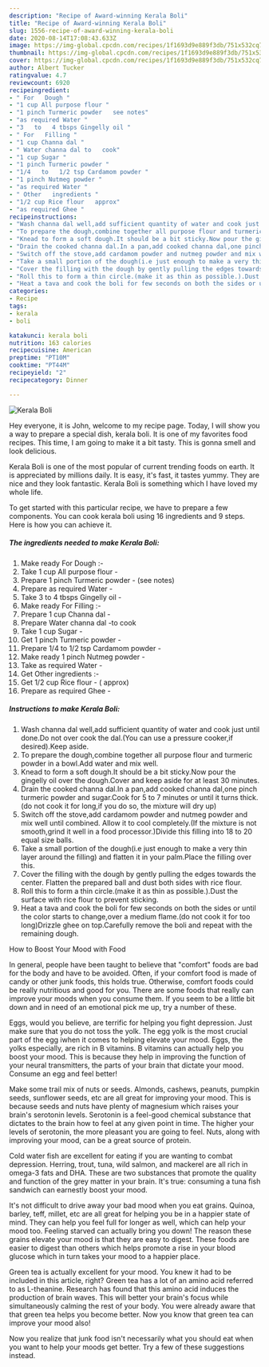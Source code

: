 ```yaml
---
description: "Recipe of Award-winning Kerala Boli"
title: "Recipe of Award-winning Kerala Boli"
slug: 1556-recipe-of-award-winning-kerala-boli
date: 2020-08-14T17:08:43.633Z
image: https://img-global.cpcdn.com/recipes/1f1693d9e889f3db/751x532cq70/kerala-boli-recipe-main-photo.jpg
thumbnail: https://img-global.cpcdn.com/recipes/1f1693d9e889f3db/751x532cq70/kerala-boli-recipe-main-photo.jpg
cover: https://img-global.cpcdn.com/recipes/1f1693d9e889f3db/751x532cq70/kerala-boli-recipe-main-photo.jpg
author: Albert Tucker
ratingvalue: 4.7
reviewcount: 6920
recipeingredient:
- " For   Dough "
- "1 cup All purpose flour "
- "1 pinch Turmeric powder   see notes"
- "as required Water "
- "3   to   4 tbsps Gingelly oil "
- " For   Filling "
- "1 cup Channa dal "
- " Water channa dal to   cook"
- "1 cup Sugar "
- "1 pinch Turmeric powder "
- "1/4   to   1/2 tsp Cardamom powder "
- "1 pinch Nutmeg powder "
- "as required Water "
- " Other   ingredients "
- "1/2 cup Rice flour   approx"
- "as required Ghee "
recipeinstructions:
- "Wash channa dal well,add sufficient quantity of water and cook just until done.Do not over cook the dal.(You can use a pressure cooker,if desired).Keep aside."
- "To prepare the dough,combine together all purpose flour and turmeric powder in a bowl.Add water and mix well."
- "Knead to form a soft dough.It should be a bit sticky.Now pour the gingelly oil over the dough.Cover and keep aside for at least 30 minutes."
- "Drain the cooked channa dal.In a pan,add cooked channa dal,one pinch turmeric powder and sugar.Cook for 5 to 7 minutes or until it turns thick.(do not cook it for long,if you do so, the mixture will dry up)"
- "Switch off the stove,add cardamom powder and nutmeg powder and mix well until combined. Allow it to cool completely.(If the mixture is not smooth,grind it well in a food processor.)Divide this filling into 18 to 20 equal size balls."
- "Take a small portion of the dough(i.e just enough to make a very thin layer around the filling) and flatten it in your palm.Place the filling over this."
- "Cover the filling with the dough by gently pulling the edges towards the center. Flatten the prepared ball and dust both sides with rice flour."
- "Roll this to form a thin circle.(make it as thin as possible.).Dust the surface with rice flour to prevent sticking."
- "Heat a tava and cook the boli for few seconds on both the sides or until the color starts to change,over a medium flame.(do not cook it for too long)Drizzle ghee on top.Carefully remove the boli and repeat with the remaining dough."
categories:
- Recipe
tags:
- kerala
- boli

katakunci: kerala boli 
nutrition: 163 calories
recipecuisine: American
preptime: "PT10M"
cooktime: "PT44M"
recipeyield: "2"
recipecategory: Dinner

---
```



![Kerala Boli](https://img-global.cpcdn.com/recipes/1f1693d9e889f3db/751x532cq70/kerala-boli-recipe-main-photo.jpg)

Hey everyone, it is John, welcome to my recipe page. Today, I will show you a way to prepare a special dish, kerala boli. It is one of my favorites food recipes. This time, I am going to make it a bit tasty. This is gonna smell and look delicious.

Kerala Boli is one of the most popular of current trending foods on earth. It is appreciated by millions daily. It is easy, it's fast, it tastes yummy. They are nice and they look fantastic. Kerala Boli is something which I have loved my whole life.




To get started with this particular recipe, we have to prepare a few components. You can cook kerala boli using 16 ingredients and 9 steps. Here is how you can achieve it.

<!--inarticleads1-->

##### The ingredients needed to make Kerala Boli:

1. Make ready  For   Dough :-
1. Take 1 cup All purpose flour -
1. Prepare 1 pinch Turmeric powder -  (see notes)
1. Prepare as required Water -
1. Take 3   to   4 tbsps Gingelly oil -
1. Make ready  For   Filling :-
1. Prepare 1 cup Channa dal -
1. Prepare  Water channa dal -to   cook
1. Take 1 cup Sugar -
1. Get 1 pinch Turmeric powder -
1. Prepare 1/4   to   1/2 tsp Cardamom powder -
1. Make ready 1 pinch Nutmeg powder -
1. Take as required Water -
1. Get  Other   ingredients :-
1. Get 1/2 cup Rice flour - ( approx)
1. Prepare as required Ghee -




<!--inarticleads2-->

##### Instructions to make Kerala Boli:

1. Wash channa dal well,add sufficient quantity of water and cook just until done.Do not over cook the dal.(You can use a pressure cooker,if desired).Keep aside.
1. To prepare the dough,combine together all purpose flour and turmeric powder in a bowl.Add water and mix well.
1. Knead to form a soft dough.It should be a bit sticky.Now pour the gingelly oil over the dough.Cover and keep aside for at least 30 minutes.
1. Drain the cooked channa dal.In a pan,add cooked channa dal,one pinch turmeric powder and sugar.Cook for 5 to 7 minutes or until it turns thick.(do not cook it for long,if you do so, the mixture will dry up)
1. Switch off the stove,add cardamom powder and nutmeg powder and mix well until combined. Allow it to cool completely.(If the mixture is not smooth,grind it well in a food processor.)Divide this filling into 18 to 20 equal size balls.
1. Take a small portion of the dough(i.e just enough to make a very thin layer around the filling) and flatten it in your palm.Place the filling over this.
1. Cover the filling with the dough by gently pulling the edges towards the center. Flatten the prepared ball and dust both sides with rice flour.
1. Roll this to form a thin circle.(make it as thin as possible.).Dust the surface with rice flour to prevent sticking.
1. Heat a tava and cook the boli for few seconds on both the sides or until the color starts to change,over a medium flame.(do not cook it for too long)Drizzle ghee on top.Carefully remove the boli and repeat with the remaining dough.




How to Boost Your Mood with Food


In general, people have been taught to believe that "comfort" foods are bad for the body and have to be avoided. Often, if your comfort food is made of candy or other junk foods, this holds true. Otherwise, comfort foods could be really nutritious and good for you. There are some foods that really can improve your moods when you consume them. If you seem to be a little bit down and in need of an emotional pick me up, try a number of these.

Eggs, would you believe, are terrific for helping you fight depression. Just make sure that you do not toss the yolk. The egg yolk is the most crucial part of the egg iwhen it comes to helping elevate your mood. Eggs, the yolks especially, are rich in B vitamins. B vitamins can actually help you boost your mood. This is because they help in improving the function of your neural transmitters, the parts of your brain that dictate your mood. Consume an egg and feel better!

Make some trail mix of nuts or seeds. Almonds, cashews, peanuts, pumpkin seeds, sunflower seeds, etc are all great for improving your mood. This is because seeds and nuts have plenty of magnesium which raises your brain's serotonin levels. Serotonin is a feel-good chemical substance that dictates to the brain how to feel at any given point in time. The higher your levels of serotonin, the more pleasant you are going to feel. Nuts, along with improving your mood, can be a great source of protein.

Cold water fish are excellent for eating if you are wanting to combat depression. Herring, trout, tuna, wild salmon, and mackerel are all rich in omega-3 fats and DHA. These are two substances that promote the quality and function of the grey matter in your brain. It's true: consuming a tuna fish sandwich can earnestly boost your mood. 

It's not difficult to drive away your bad mood when you eat grains. Quinoa, barley, teff, millet, etc are all great for helping you be in a happier state of mind. They can help you feel full for longer as well, which can help your mood too. Feeling starved can actually bring you down! The reason these grains elevate your mood is that they are easy to digest. These foods are easier to digest than others which helps promote a rise in your blood glucose which in turn takes your mood to a happier place.

Green tea is actually excellent for your mood. You knew it had to be included in this article, right? Green tea has a lot of an amino acid referred to as L-theanine. Research has found that this amino acid induces the production of brain waves. This will better your brain's focus while simultaneously calming the rest of your body. You were already aware that that green tea helps you become better. Now you know that green tea can improve your mood also!

Now you realize that junk food isn't necessarily what you should eat when you want to help your moods get better. Try  a few  of  these  suggestions  instead.

